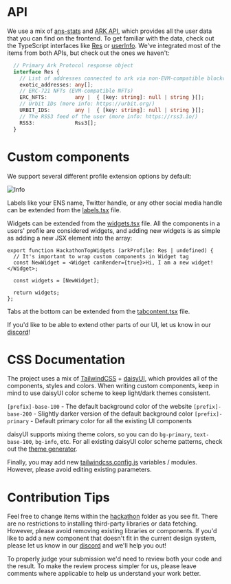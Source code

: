 # API

We use a mix of [ans-stats](https://github.com/decentldotland/ANS) and [ARK API](https://github.com/decentldotland/ark-protocol), which provides all the user data that you can find on the frontend. To get familiar with the data, check out the TypeScript interfaces like [Res](/src/types/index.ts) or [userInfo](/src/types/index.ts).
We've integrated most of the items from both APIs, but check out the ones we haven't:

```typescript
  // Primary Ark Protocol response object
  interface Res {
    // List of addresses connected to ark via non-EVM-compatible blockchains, like Near, Solana, etc.
    exotic_addresses: any[];
    // ERC-721 NFTs (EVM-compatible NFTs)
    ERC_NFTS:         any |  { [key: string]: null | string }[];
    // Urbit IDs (more info: https://urbit.org/)
    URBIT_IDS:        any |  { [key: string]: null | string }[];
    // The RSS3 feed of the user (more info: https://rss3.io/)
    RSS3:             Rss3[];
  }
```

# Custom components

We support several different profile extension options by default:

![Info](../images/info.jpg "Extension options")

Labels like your ENS name, Twitter handle, or any other social media handle can be extended from the [labels.tsx](./labels.tsx) file.

Widgets can be extended from the [widgets.tsx](./widgets.tsx) file. All the components in a users' profile are considered widgets, and adding new widgets is as simple as adding a new JSX element into the array:

```TSX
export function HackathonTopWidgets (arkProfile: Res | undefined) {
  // It's important to wrap custom components in Widget tag
  const NewWidget = <Widget canRender={true}>Hi, I am a new widget!</Widget>;

  const widgets = [NewWidget];

  return widgets;
};
```

Tabs at the bottom can be extended from the [tabcontent.tsx](./tabcontent.tsx) file.

If you'd like to be able to extend other parts of our UI, let us know in our [discord](https://discord.gg/decentland)!

# CSS Documentation
The project uses a mix of [TailwindCSS](https://tailwindcss.com) + [daisyUI](https://daisyui.com), which provides all of the components, styles and colors.
When writing custom components, keep in mind to use daisyUI color scheme to keep light/dark themes consistent.

`[prefix]-base-100` - The default background color of the website
`[prefix]-base-200` - Slightly darker version of the default background color
`[prefix]-primary` - Default primary color for all the existing UI components

daisyUI supports mixing theme colors, so you can do `bg-primary`, `text-base-100`, `bg-info`, etc. For all existing daisyUI color scheme patterns, check out the [theme generator](https://daisyui.com/theme-generator).

Finally, you may add new [tailwindcss.config.js](/tailwind.config.js) variables / modules. However, please avoid editing existing parameters.

# Contribution Tips

Feel free to change items within the [hackathon](/components_new/user/hackathon/) folder as you see fit. There are no restrictions to installing third-party libraries or data fetching. However, please avoid removing existing libraries or components. If you'd like to add a new component that doesn't fit in the current design system, please let us know in our [discord](https://discord.gg/decentland) and we'll help you out!

To properly judge your submission we'd need to review both your code and the result. To make the review process simpler for us, please leave comments where applicable to help us understand your work better.

